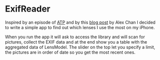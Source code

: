 # ExifReader

Inspired by an episode of [ATP](https://atp.fm) and by this [blog post](https://alexwlchan.net/2020/10/how-do-i-use-my-iphone-cameras/) by Alex Chan I decided to write a simple app to find out which lenses I use the most on my iPhone.


When you run the app it will ask to access the library and will scan for pictures, collect the EXIF data and at the end show you a table with the aggregated data of LensModel.
The slider on the top let you specify a limit, the pictures are in order of date so you get the most recent ones. 
